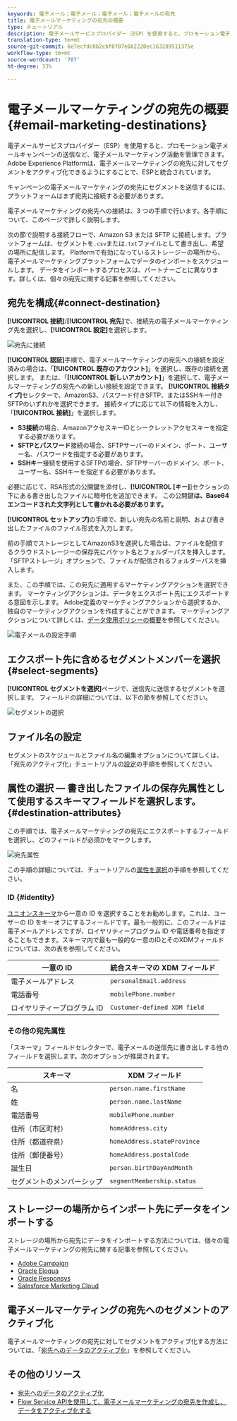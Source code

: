 ```yaml
---
keywords: 電子メール；電子メール；電子メール；電子メールの宛先
title: 電子メールマーケティングの宛先の概要
type: チュートリアル
description: 電子メールサービスプロバイダー（ESP）を使用すると、プロモーション電子メールキャンペーンの送信など、電子メールマーケティング活動を管理できます。
translation-type: tm+mt
source-git-commit: 6e7ecfdc0b2cbf6f07e6b2220ec163289511375e
workflow-type: tm+mt
source-wordcount: '787'
ht-degree: 33%

---
```



# 電子メールマーケティングの宛先の概要 {#email-marketing-destinations}

電子メールサービスプロバイダー（ESP）を使用すると、プロモーション電子メールキャンペーンの送信など、電子メールマーケティング活動を管理できます。Adobe Experience Platformは、電子メールマーケティングの宛先に対してセグメントをアクティブ化できるようにすることで、ESPと統合されています。

キャンペーンの電子メールマーケティングの宛先にセグメントを送信するには、プラットフォームはまず宛先に接続する必要があります。

電子メールマーケティングの宛先への接続は、3 つの手順で行います。各手順について、このページで詳しく説明します。

次の節で説明する接続フローで、Amazon S3 または SFTP に接続します。プラットフォームは、セグメントを`.csv`または`.txt`ファイルとして書き出し、希望の場所に配信します。 Platformで有効になっているストレージーの場所から、電子メールマーケティングプラットフォームでデータのインポートをスケジュールします。 データをインポートするプロセスは、パートナーごとに異なります。詳しくは、個々の宛先に関する記事を参照してください。

## 宛先を構成{#connect-destination}

**[!UICONTROL 接続]**/**[!UICONTROL 宛先]**&#x200B;で、接続先の電子メールマーケティング先を選択し、**[!UICONTROL 設定]**&#x200B;を選択します。

![宛先に接続](../../assets/catalog/email-marketing/overview/connect-email-marketing.png)

**[!UICONTROL 認証]**&#x200B;手順で、電子メールマーケティングの宛先への接続を設定済みの場合は、「**[!UICONTROL 既存のアカウント]**」を選択し、既存の接続を選択します。 または、「**[!UICONTROL 新しいアカウント]**」を選択して、電子メールマーケティングの宛先への新しい接続を設定できます。 **[!UICONTROL 接続タイプ]**&#x200B;セレクターで、AmazonS3、パスワード付きSFTP、またはSSHキー付きSFTPのいずれかを選択できます。 接続タイプに応じて以下の情報を入力し、「**[!UICONTROL 接続]**」を選択します。

- **S3接続**&#x200B;の場合、AmazonアクセスキーIDとシークレットアクセスキーを指定する必要があります。
- **SFTPとパスワード**&#x200B;接続の場合、SFTPサーバーのドメイン、ポート、ユーザー名、パスワードを指定する必要があります。
- **SSHキー**&#x200B;接続を使用するSFTPの場合、SFTPサーバーのドメイン、ポート、ユーザー名、SSHキーを指定する必要があります。

必要に応じて、RSA形式の公開鍵を添付し、**[!UICONTROL [キー]**]セクションの下にある書き出したファイルに暗号化を追加できます。 この公開鍵&#x200B;**は、Base64エンコードされた文字列として書かれる必要があります。**

**[!UICONTROL セットアップ]**&#x200B;の手順で、新しい宛先の名前と説明、および書き出したファイルのファイル形式を入力します。

前の手順でストレージとしてAmazonS3を選択した場合は、ファイルを配信するクラウドストレージーの保存先にバケット名とフォルダーパスを挿入します。 「SFTPストレージ」オプションで、ファイルが配信されるフォルダーパスを挿入します。

また、この手順では、この宛先に適用するマーケティングアクションを選択できます。 マーケティングアクションは、データをエクスポート先にエクスポートする意図を示します。 Adobe定義のマーケティングアクションから選択するか、独自のマーケティングアクションを作成することができます。 マーケティングアクションについて詳しくは、[データ使用ポリシーの概要](../../../data-governance/policies/overview.md)を参照してください。

![電子メールの設定手順](../../assets/catalog/email-marketing/overview/email-setup-step.png)

## エクスポート先に含めるセグメントメンバーを選択{#select-segments}

**[!UICONTROL セグメントを選択]**&#x200B;ページで、送信先に送信するセグメントを選択します。 フィールドの詳細については、以下の節を参照してください。

![セグメントの選択](../../assets/common/email-select-segments.png)

## ファイル名の設定

セグメントのスケジュールとファイル名の編集オプションについて詳しくは、「宛先のアクティブ化」チュートリアルの[設定](../../ui/activate-destinations.md#configure)の手順を参照してください。

## 属性の選択 — 書き出したファイルの保存先属性として使用するスキーマフィールドを選択します。 {#destination-attributes}

この手順では、電子メールマーケティングの宛先にエクスポートするフィールドを選択し、どのフィールドが必須かをマークします。

![宛先属性](../../assets/catalog/email-marketing/overview/recommended-attributes.png)

この手順の詳細については、チュートリアルの[属性を選択](../../ui/activate-destinations.md#select-attributes)の手順を参照してください。

### ID {#identity}

[ユニオンスキーマ](../../../profile/home.md#profile-fragments-and-union-schemas)から一意の ID を選択することをお勧めします。これは、ユーザーの ID をキーオフにするフィールドです。最も一般的に、このフィールドは電子メールアドレスですが、ロイヤリティープログラム ID や電話番号を指定することもできます。スキーマ内で最も一般的な一意のIDとそのXDMフィールドについては、次の表を参照してください。

| 一意の ID | 統合スキーマの XDM フィールド |
----------------- | ---------------------------
| 電子メールアドレス | `personalEmail.address` |
| 電話番号 | `mobilePhone.number` |
| ロイヤリティープログラム ID | `Customer-defined XDM field` |

### その他の宛先属性

「スキーマ」フィールドセレクターで、電子メールの送信先に書き出しする他のフィールドを選択します。次のオプションが推奨されます。

| スキーマ | XDM フィールド |
------ | ---------
| 名 | `person.name.firstName` |
| 姓 | `person.name.lastName` |
| 電話番号 | `mobilePhone.number` |
| 住所（市区町村） | `homeAddress.city` |
| 住所（都道府県） | `homeAddress.stateProvince` |
| 住所（郵便番号） | `homeAddress.postalCode` |
| 誕生日 | `person.birthDayAndMonth` |
| セグメントのメンバーシップ | `segmentMembership.status` |

## ストレージーの場所からインポート先にデータをインポートする

ストレージの場所から宛先にデータをインポートする方法については、個々の電子メールマーケティングの宛先に関する記事を参照してください。

- [Adobe Campaign](./adobe-campaign.md#import-data-into-campaign)
- [Oracle Eloqua](./oracle-eloqua.md#import-data-into-eloqua)
- [Oracle Responsys](./oracle-responsys.md#import-data-into-responsys)
- [Salesforce Marketing Cloud](./salesforce-marketing-cloud.md#import-data-into-salesforce)

## 電子メールマーケティングの宛先へのセグメントのアクティブ化

電子メールマーケティングの宛先に対してセグメントをアクティブ化する方法については、「[宛先へのデータのアクティブ化](../../ui/activate-destinations.md)」を参照してください。

## その他のリソース

- [宛先へのデータのアクティブ化](../../ui/activate-destinations.md)
- [Flow Service APIを使用して、電子メールマーケティングの宛先を作成し、データをアクティブ化する](../../api/email-marketing.md)